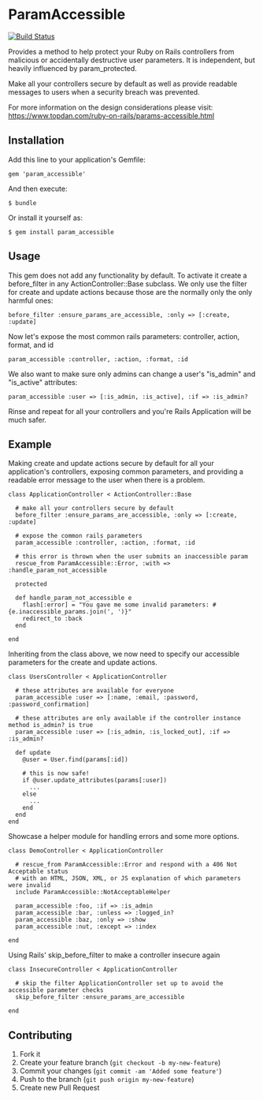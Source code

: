 # ParamAccessible

[![Build Status](https://secure.travis-ci.org/topdan/param_accessible.png)](https://secure.travis-ci.org/topdan/param_accessible.png)

Provides a method to help protect your Ruby on Rails controllers from malicious or accidentally destructive user parameters. It is independent, but heavily influenced by param_protected.

Make all your controllers secure by default as well as provide readable messages to users when a security breach was prevented.

For more information on the design considerations please visit: https://www.topdan.com/ruby-on-rails/params-accessible.html

## Installation

Add this line to your application's Gemfile:

    gem 'param_accessible'

And then execute:

    $ bundle

Or install it yourself as:

    $ gem install param_accessible

## Usage

This gem does not add any functionality by default. To activate it create a before_filter in any ActionController::Base subclass. We only use the filter for create and update actions because those are the normally only the only harmful ones:

    before_filter :ensure_params_are_accessible, :only => [:create, :update]

Now let's expose the most common rails parameters: controller, action, format, and id

    param_accessible :controller, :action, :format, :id

We also want to make sure only admins can change a user's "is_admin" and "is_active" attributes:

    param_accessible :user => [:is_admin, :is_active], :if => :is_admin?

Rinse and repeat for all your controllers and you're Rails Application will be much safer.

## Example

Making create and update actions secure by default for all your application's controllers, exposing common parameters, and providing a readable error message to the user when there is a problem.

    class ApplicationController < ActionController::Base
      
      # make all your controllers secure by default
      before_filter :ensure_params_are_accessible, :only => [:create, :update]
      
      # expose the common rails parameters
      param_accessible :controller, :action, :format, :id
      
      # this error is thrown when the user submits an inaccessible param
      rescue_from ParamAccessible::Error, :with => :handle_param_not_accessible
      
      protected
      
      def handle_param_not_accessible e
        flash[:error] = "You gave me some invalid parameters: #{e.inaccessible_params.join(', ')}"
        redirect_to :back
      end
      
    end

Inheriting from the class above, we now need to specify our accessible parameters for the create and update actions.

    class UsersController < ApplicationController
      
      # these attributes are available for everyone
      param_accessible :user => [:name, :email, :password, :password_confirmation]
      
      # these attributes are only available if the controller instance method is_admin? is true
      param_accessible :user => [:is_admin, :is_locked_out], :if => :is_admin?
      
      def update
        @user = User.find(params[:id])
        
        # this is now safe!
        if @user.update_attributes(params[:user])
          ...
        else
          ...
        end
      end
    end

Showcase a helper module for handling errors and some more options.

    class DemoController < ApplicationController
      
      # rescue_from ParamAccessible::Error and respond with a 406 Not Acceptable status 
      # with an HTML, JSON, XML, or JS explanation of which parameters were invalid
      include ParamAccessible::NotAcceptableHelper
      
      param_accessible :foo, :if => :is_admin
      param_accessible :bar, :unless => :logged_in?
      param_accessible :baz, :only => :show
      param_accessible :nut, :except => :index
      
    end

Using Rails' skip_before_filter to make a controller insecure again

    class InsecureController < ApplicationController
      
      # skip the filter ApplicationController set up to avoid the accessible parameter checks
      skip_before_filter :ensure_params_are_accessible
      
    end
    
## Contributing

1. Fork it
2. Create your feature branch (`git checkout -b my-new-feature`)
3. Commit your changes (`git commit -am 'Added some feature'`)
4. Push to the branch (`git push origin my-new-feature`)
5. Create new Pull Request
